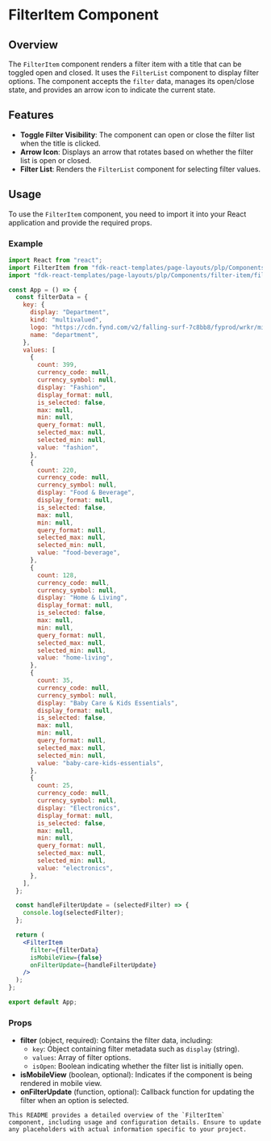 # FilterItem Component

## Overview
The `FilterItem` component renders a filter item with a title that can be toggled open and closed. It uses the `FilterList` component to display filter options. The component accepts the `filter` data, manages its open/close state, and provides an arrow icon to indicate the current state.

## Features
- **Toggle Filter Visibility**: The component can open or close the filter list when the title is clicked.
- **Arrow Icon**: Displays an arrow that rotates based on whether the filter list is open or closed.
- **Filter List**: Renders the `FilterList` component for selecting filter values.

## Usage
To use the `FilterItem` component, you need to import it into your React application and provide the required props.

### Example
```jsx
import React from "react";
import FilterItem from "fdk-react-templates/page-layouts/plp/Components/filter-item/filter-item";
import "fdk-react-templates/page-layouts/plp/Components/filter-item/filter-item.css";

const App = () => {
  const filterData = {
    key: {
      display: "Department",
      kind: "multivalued",
      logo: "https://cdn.fynd.com/v2/falling-surf-7c8bb8/fyprod/wrkr/misc/default-assets/original/department.png",
      name: "department",
    },
    values: [
      {
        count: 399,
        currency_code: null,
        currency_symbol: null,
        display: "Fashion",
        display_format: null,
        is_selected: false,
        max: null,
        min: null,
        query_format: null,
        selected_max: null,
        selected_min: null,
        value: "fashion",
      },
      {
        count: 220,
        currency_code: null,
        currency_symbol: null,
        display: "Food & Beverage",
        display_format: null,
        is_selected: false,
        max: null,
        min: null,
        query_format: null,
        selected_max: null,
        selected_min: null,
        value: "food-beverage",
      },
      {
        count: 128,
        currency_code: null,
        currency_symbol: null,
        display: "Home & Living",
        display_format: null,
        is_selected: false,
        max: null,
        min: null,
        query_format: null,
        selected_max: null,
        selected_min: null,
        value: "home-living",
      },
      {
        count: 35,
        currency_code: null,
        currency_symbol: null,
        display: "Baby Care & Kids Essentials",
        display_format: null,
        is_selected: false,
        max: null,
        min: null,
        query_format: null,
        selected_max: null,
        selected_min: null,
        value: "baby-care-kids-essentials",
      },
      {
        count: 25,
        currency_code: null,
        currency_symbol: null,
        display: "Electronics",
        display_format: null,
        is_selected: false,
        max: null,
        min: null,
        query_format: null,
        selected_max: null,
        selected_min: null,
        value: "electronics",
      },
    ],
  };

  const handleFilterUpdate = (selectedFilter) => {
    console.log(selectedFilter);
  };

  return (
    <FilterItem
      filter={filterData}
      isMobileView={false}
      onFilterUpdate={handleFilterUpdate}
    />
  );
};

export default App;

```

### Props
- **filter** (object, required): Contains the filter data, including:
  - `key`: Object containing filter metadata such as `display` (string).
  - `values`: Array of filter options.
  - `isOpen`: Boolean indicating whether the filter list is initially open.
- **isMobileView** (boolean, optional): Indicates if the component is being rendered in mobile view.
- **onFilterUpdate** (function, optional): Callback function for updating the filter when an option is selected.

```
This README provides a detailed overview of the `FilterItem` component, including usage and configuration details. Ensure to update any placeholders with actual information specific to your project.